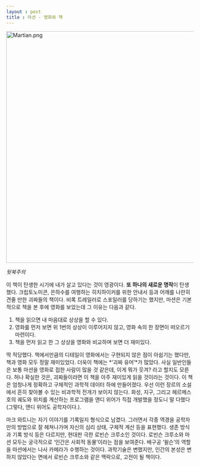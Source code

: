```yaml
---
layout : post
title : 마션 - 영화와 책
---
```


<img class="alignnone size-full wp-image-145" src="https://krevony.files.wordpress.com/2016/02/martian.png" alt="Martian.png" width="841" height="621" />

_뒷북주의_

 이 책이 탄생한 시기에 내가 살고 있다는 것이 영광이다. **또 하나의 새로운 명작**이 탄생했다. 크립토노미콘, 은하수를 여행하는 히치하이커를 위한 안내서 등과 어깨를 나란히 견줄 만한 괴짜들의 책이다. 비록 트레일러로 스포일러를 당하기는 했지만, 마션은 기본적으로 책을 본 후에 영화를 보았는데 그 이유는 다음과 같다.

1. 책을 읽으면 내 마음대로 상상을 할 수 있다.
2. 영화를 먼저 보면 위 1번의 상상이 이루어지지 않고, 영화 속의 한 장면이 떠오르기 마련이다.
3. 책을 먼저 읽고 한 그 상상을 영화와 비교하며 보면 더 재미있다.

딱 적당했다. 책에서만큼의 디테일이 영화에서는 구현되지 않은 점이 아쉽기는 했다만, 책과 영화 모두 정말 재미있었다. 더욱이 책에는 *‘괴짜 유머’*가 많았다. 사실 일반인들은 보통 마션을 영화로 접한 사람이 많을 것 같은데, 이게 뭐가 웃겨? 라고 할지도 모른다. 허나 확실한 것은, 괴짜들이라면 이 책을 아주 재미있게 읽을 것이라는 것이다.
이 책은 엄청나게 정확하고 구체적인 과학적 데이터 하에 만들어졌다. 우선 이런 장르의  소설에서 흔히 찾아볼 수 있는 비과학적 전개가 보이지 않는다. 화성, 지구, 그리고 헤르메스 호의 궤도와 위치를 계산하는 프로그램을 앤디 위어가 직접 개발했을 정도니 말 다했다(그렇다, 앤디 위어도 공학자이다.).

마크 와트니는 자기 이야기를 기록일지 형식으로 남겼다. 그러면서 각종 역경을 공학자만의 방법으로 잘 헤쳐나가며 자신의 심리 상태, 구체적 계산 등을 표현했다. 생존 방식과 기록 방식 등은 다르지만, 현대판 극한 로빈슨 크루소인 것이다. 로빈슨 크루소와 마션 모두는 궁극적으로 ‘인간은 사회적 동물’이라는 점을 보여준다. 배구공 ‘윌슨’의 역할을 마션에서는 나사 카메라가 수행하는 것이다. 과학기술은 변했지만, 인간의 본성은 변하지 않았다는 면에서 로빈슨 크루소와 같은 맥락으로, 고전이 될 책이다.
